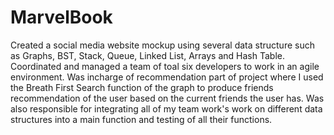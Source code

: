 # MarvelBook
Created a social media website mockup using several data structure such as Graphs, BST, Stack, Queue, 
Linked List, Arrays and Hash Table.
Coordinated and managed a team of toal six developers to work in an agile environment.
Was incharge of recommendation part of project where I used the Breath First Search function of the graph to produce friends
recommendation of the user based on the current friends the user has.
Was also responsible for integrating all of my team work's work on different data structures into a main function and testing of
all their functions.
